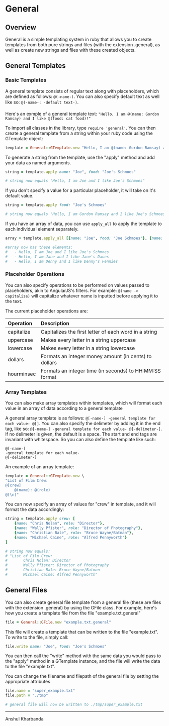 # General

## Overview

General is a simple templating system in ruby that allows you to create templates from both pure strings and files (with the extension .general), as well as create new strings and files with these created objects.

## General Templates

### Basic Templates

A general template consists of regular text along with placeholders, which are defined as follows: `@(-name-)`. You can also specify default text as well like so: `@(-name-: -default text-)`.

Here's an exmple of a general template text: `"Hello, I am @(name: Gordon Ramsay) and I like @(food: cat food)!"`

To import all classes in the library, type `require 'general'`. You can then create a general template from a string within your ruby code using the GTemplate object:

```ruby
template = General::GTemplate.new "Hello, I am @(name: Gordon Ramsay) and I like @(food: cat food)!"
```

To generate a string from the template, use the "apply" method and add your data as named arguments.

```ruby
string = template.apply name: "Joe", food: "Joe's Schmoes"

# string now equals "Hello, I am Joe and I like Joe's Schmoes"
```

If you don't specify a value for a particular placeholder, it will take on it's default value.

```ruby
string = template.apply food: "Joe's Schmoes"

# string now equals "Hello, I am Gordon Ramsay and I like Joe's Schmoes"
```

If you have an array of data, you can use `apply_all` to apply the template to each individual element separately.

```ruby
array = template.apply_all [{name: "Joe", food: "Joe Schmoes"}, {name: "Jane", food: "Jane's Danes"}, {name: "Denny", food: "Denny's Fennies"}]

#array now has these elements:
#   - Hello, I am Joe and I like Joe's Schmoes
#   - Hello, I am Jane and I like Jane's Danes
#   - Hello, I am Denny and I like Denny's Fennies
```

### Placeholder Operations

You can also specify operations to be performed on values passed to placeholders, akin to AngularJS's filters. For example: `@(name -> capitalize)` will capitalize whatever name is inputted before applying it to the text.

The current placeholder operations are:

| Operation  |                       Description                       |
|:-----------|:--------------------------------------------------------|
| capitalize | Capitalizes the first letter of each word in a string   |
| uppercase  | Makes every letter in a string uppercase                |
| lowercase  | Makes every letter in a string lowercase                |
| dollars    | Formats an integer money amount (in cents) to dollars   |
| hourminsec | Formats an integer time (in seconds) to HH:MM:SS format |

### Array Templates

You can also make array templates within templates, which will format each value in an array of data according to a general template

A general array template is as follows: `@[-name-] -general template for each value- @[]`. You can also specify the delimeter by adding it in the end tag, like so: `@[-name-] -general template for each value- @[-delimeter-]`. If no delimeter is given, the default is a space. The start and end tags are invariant with whitespace. So you can also define the template like such: 

```
@[-name-]
-general template for each value-
@[-delimeter-]
```

An example of an array template:

```ruby
template = General::GTemplate.new \
"List of Film Crew:
@[crew] 
	@(name): @(role)
@[\n]"
```

You can now specify an array of values for "crew" in template, and it will format the data accordingly:

```ruby
string = template.apply crew: [
	{name: "Chris Nolan", role: "Director"}, 
	{name: "Wally Pfister", role: "Director of Photography"}, 
	{name: "Christian Bale", role: "Bruce Wayne/Batman"}, 
	{name: "Michael Caine", role: "Alfred Pennyworth"}
]

# string now equals:
# "List of Film Crew:
#  		Chris Nolan: Director
#		Wally Pfister: Director of Photography
#		Christian Bale: Bruce Wayne/Batman
#		Michael Caine: Alfred Pennyworth"
```

## General Files

You can also create general file template from a general file (these are files with the extension .general) by using the GFile class. For example, here's how you create a template file from the file "example.txt.general"

```ruby
file = General::GFile.new "example.txt.general"
```

This file will create a template that can be written to the file "example.txt". To write to the file, simply call:

```ruby
file.write name: "Joe", food: "Joe's Schmoes"
```

You can then call the "write" method with the same data you would pass to the "apply" method in a GTemplate instance, and the file will write the data to the file "example.txt".

You can change the filename and filepath of the general file by setting the appropriate attributes

```ruby
file.name = "super_example.txt"
file.path = "./tmp"

# general file will now be written to ./tmp/super_example.txt
```
-------------------------------------------------------------------------------------------------------------------------------------

Anshul Kharbanda
